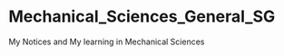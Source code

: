# Mechanical_Sciences_General_SG 
                               
My Notices and  My learning in Mechanical Sciences 

